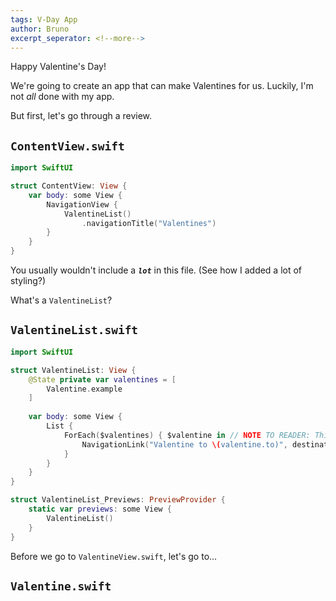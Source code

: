 ```yaml
---
tags: V-Day App
author: Bruno
excerpt_seperator: <!--more-->
---
```


Happy Valentine's Day!

<!--more-->

We're going to create an app that can make Valentines for us. Luckily, I'm not *all* done with my app.

But first, let's go through a review.

## `ContentView.swift`

```swift
import SwiftUI

struct ContentView: View {
    var body: some View {
        NavigationView {
            ValentineList()
                .navigationTitle("Valentines")
        }
    }
}
```

You usually wouldn't include a ***`lot`*** in this file. (See how I added a lot of styling?)

What's a `ValentineList`?

## `ValentineList.swift`

```swift
import SwiftUI

struct ValentineList: View {
    @State private var valentines = [
        Valentine.example
    ]
    
    var body: some View {
        List {
            ForEach($valentines) { $valentine in // NOTE TO READER: This new syntax is valid, and was explained in a video about WWDC21.
                NavigationLink("Valentine to \(valentine.to)", destination: ValentineView(valentine: $valentine))
            }
        }
    }
}

struct ValentineList_Previews: PreviewProvider {
    static var previews: some View {
        ValentineList()
    }
}
```

Before we go to `ValentineView.swift`, let's go to... 

## `Valentine.swift`
